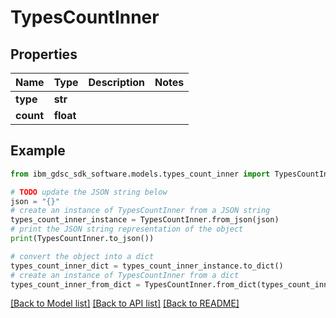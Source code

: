 # TypesCountInner


## Properties

Name | Type | Description | Notes
------------ | ------------- | ------------- | -------------
**type** | **str** |  | 
**count** | **float** |  | 

## Example

```python
from ibm_gdsc_sdk_software.models.types_count_inner import TypesCountInner

# TODO update the JSON string below
json = "{}"
# create an instance of TypesCountInner from a JSON string
types_count_inner_instance = TypesCountInner.from_json(json)
# print the JSON string representation of the object
print(TypesCountInner.to_json())

# convert the object into a dict
types_count_inner_dict = types_count_inner_instance.to_dict()
# create an instance of TypesCountInner from a dict
types_count_inner_from_dict = TypesCountInner.from_dict(types_count_inner_dict)
```
[[Back to Model list]](../README.md#documentation-for-models) [[Back to API list]](../README.md#documentation-for-api-endpoints) [[Back to README]](../README.md)


